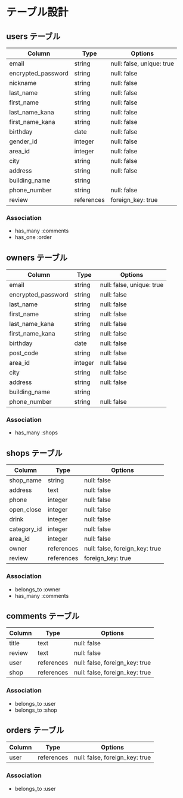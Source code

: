 # テーブル設計

## users テーブル

| Column             | Type       | Options                        |
| ------------------ | ---------- | ------------------------------ |
| email              | string     | null: false, unique: true      |
| encrypted_password | string     | null: false                    |
| nickname           | string     | null: false                    |
| last_name          | string     | null: false                    |
| first_name         | string     | null: false                    |
| last_name_kana     | string     | null: false                    |
| first_name_kana    | string     | null: false                    |
| birthday           | date       | null: false                    |
| gender_id          | integer    | null: false                    |
| area_id            | integer    | null: false                    |
| city               | string     | null: false                    |
| address            | string     | null: false                    |
| building_name      | string     |                                |
| phone_number       | string     | null: false                    |
| review             | references | foreign_key: true              |

### Association
- has_many :comments
- has_one :order



## owners テーブル

| Column             | Type    | Options                   |
| ------------------ | ------- | ------------------------- |
| email              | string  | null: false, unique: true |
| encrypted_password | string  | null: false               |
| last_name          | string  | null: false               |
| first_name         | string  | null: false               |
| last_name_kana     | string  | null: false               |
| first_name_kana    | string  | null: false               |
| birthday           | date    | null: false               |
| post_code          | string  | null: false               |
| area_id            | integer | null: false               |
| city               | string  | null: false               |
| address            | string  | null: false               |
| building_name      | string  |                           |
| phone_number       | string  | null: false               |

### Association
- has_many :shops


## shops テーブル

| Column      | Type       | Options                        |
| ----------- | ---------- | ------------------------------ |
| shop_name   | string     | null: false                    |
| address     | text       | null: false                    |
| phone       | integer    | null: false                    |
| open_close  | integer    | null: false                    |
| drink       | integer    | null: false                    |
| category_id | integer    | null: false                    |
| area_id     | integer    | null: false                    |
| owner       | references | null: false, foreign_key: true |
| review      | references | foreign_key: true              |

### Association
- belongs_to :owner
- has_many :comments




## comments テーブル
| Column    | Type       | Options                        |
| --------- | ---------- | ------------------------------ |
| title     | text       | null: false                    |
| review    | text       | null: false                    |
| user      | references | null: false, foreign_key: true |
| shop      | references | null: false, foreign_key: true |

### Association
- belongs_to :user
- belongs_to :shop



##  orders テーブル

| Column        | Type       | Options                        |
| ------------- | ---------- | ------------------------------ |
| user          | references | null: false, foreign_key: true |

### Association
- belongs_to :user
